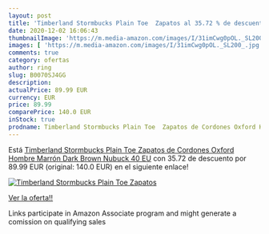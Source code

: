 ```yaml
---
layout: post
title: 'Timberland Stormbucks Plain Toe  Zapatos al 35.72 % de descuento'
date: 2020-12-02 16:06:43
thumbnailImage: 'https://m.media-amazon.com/images/I/31imCwg0pOL._SL200_.jpg'
images: [ 'https://m.media-amazon.com/images/I/31imCwg0pOL._SL200_.jpg' ]
comments: true
category: ofertas
author: ring
slug: B0070SJ4GG
description:
actualPrice: 89.99 EUR
currency: EUR
price: 89.99
comparePrice: 140.0 EUR
inStock: true
prodname: Timberland Stormbucks Plain Toe  Zapatos de Cordones Oxford Hombre  Marrón Dark Brown Nubuck  40 EU
---
```


Está [Timberland Stormbucks Plain Toe  Zapatos de Cordones Oxford Hombre  Marrón Dark Brown Nubuck  40 EU](https://www.amazon.es/dp/B0070SJ4GG/?tag=tolees-21) con 35.72 de descuento por 89.99 EUR (original: 140.0 EUR) en el siguiente enlace!

[![Timberland Stormbucks Plain Toe  Zapatos](https://m.media-amazon.com/images/I/31imCwg0pOL._SL200_.jpg)](https://www.amazon.es/dp/B0070SJ4GG/?tag=tolees-21)

[Ver la oferta!!](https://www.amazon.es/dp/B0070SJ4GG/?tag=tolees-21)

Links participate in Amazon Associate program and might generate a comission on qualifying sales


